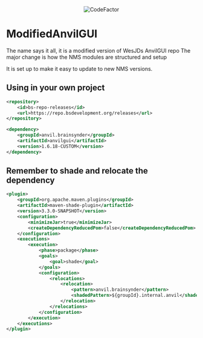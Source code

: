 <div align="center">
    <img src="https://www.codefactor.io/repository/github/brainsynder-dev/modifiedanvilgui/badge" alt="CodeFactor">
</div>

# ModifiedAnvilGUI
The name says it all, it is a modified version of WesJDs AnvilGUI repo
The major change is how the NMS modules are structured and setup

It is set up to make it easy to update to new NMS versions.

## Using in your own project

```xml
<repository>
    <id>bs-repo-releases</id>
    <url>https://repo.bsdevelopment.org/releases</url>
</repository>

<dependency>
    <groupId>anvil.brainsynder</groupId>
    <artifactId>anvilgui</artifactId>
    <version>1.6.18-CUSTOM</version>
</dependency>
```

## Remember to shade and relocate the dependency

```xml
<plugin>
    <groupId>org.apache.maven.plugins</groupId>
    <artifactId>maven-shade-plugin</artifactId>
    <version>3.3.0-SNAPSHOT</version>
    <configuration>
        <minimizeJar>true</minimizeJar>
        <createDependencyReducedPom>false</createDependencyReducedPom>
    </configuration>
    <executions>
        <execution>
            <phase>package</phase>
            <goals>
                <goal>shade</goal>
            </goals>
            <configuration>
                <relocations>
                    <relocation>
                        <pattern>anvil.brainsynder</pattern>
                        <shadedPattern>${groupId}.internal.anvil</shadedPattern>
                    </relocation>
                </relocations>
            </configuration>
        </execution>
    </executions>
</plugin>
```
